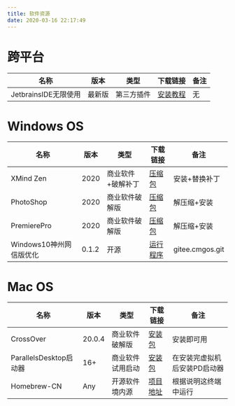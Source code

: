 ```yaml
---
title: 软件资源
date: 2020-03-16 22:17:49
---
```


# 跨平台
|  名称  | 版本 | 类型  | 下载链接 | 备注 |
| ---- | ---- | ---- | ---- | ---- |
| JetbrainsIDE无限使用 | 最新版 | 第三方插件 | [安装教程](https://zhile.io/2020/11/18/jetbrains-eval-reset-da33a93d.html) | 无 |

# Windows OS
|  名称  | 版本 | 类型  | 下载链接 | 备注 |
|  ----  | ---- | ----  | ---- | ---- |
| XMind Zen | 2020 | 商业软件+破解补丁 | [压缩包](https://cloud.189.cn/t/qI7JzmeuiiEj) |安装+替换补丁 |
| PhotoShop | 2020 | 商业软件破解版 | [压缩包](https://cloud.189.cn/t/viANJjUjmuQ3) | 解压缩+安装 |
| PremierePro | 2020 | 商业软件破解版 | [压缩包](https://cloud.189.cn/t/Nj2ARnau22u2) | 解压缩+安装 |
| Windows10神州网信版优化 | 0.1.2 | 开源 | [运行程序](https://cloud.189.cn/t/auIziazQjEfe) | gitee.cmgos.git |

# Mac OS
|  名称  | 版本 | 类型  | 下载链接 | 备注 |
|  ----  | ---- | ----  | ---- | ---- |
| CrossOver | 20.0.4 | 商业软件破解版 | [安装包](https://cloud.189.cn/t/NfYfIbjm6Rju) | 安装即可用 |
| ParallelsDesktop启动器 | 16+ | 商业软件试用启动 | [安装包](https://cloud.189.cn/web/share?code=A7VV7jfYZvIj) | 在安装完虚拟机后安装PD启动器 |
| Homebrew-CN | Any | 开源软件境内源 | [项目地址](https://gitee.com/cunkai/HomebrewCN) | 根据说明这终端中运行 |
